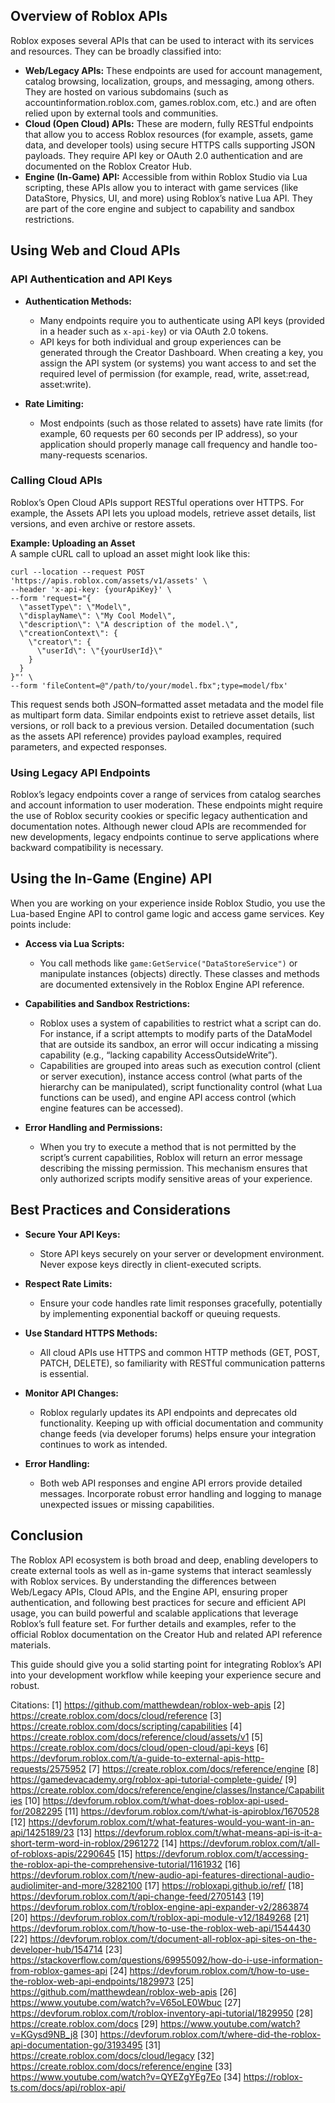 ## Overview of Roblox APIs

Roblox exposes several APIs that can be used to interact with its services and resources. They can be broadly classified into:

- **Web/Legacy APIs:** These endpoints are used for account management, catalog browsing, localization, groups, and messaging, among others. They are hosted on various subdomains (such as accountinformation.roblox.com, games.roblox.com, etc.) and are often relied upon by external tools and communities.  
- **Cloud (Open Cloud) APIs:** These are modern, fully RESTful endpoints that allow you to access Roblox resources (for example, assets, game data, and developer tools) using secure HTTPS calls supporting JSON payloads. They require API key or OAuth 2.0 authentication and are documented on the Roblox Creator Hub.
- **Engine (In-Game) API:** Accessible from within Roblox Studio via Lua scripting, these APIs allow you to interact with game services (like DataStore, Physics, UI, and more) using Roblox’s native Lua API. They are part of the core engine and subject to capability and sandbox restrictions.

## Using Web and Cloud APIs

### API Authentication and API Keys

- **Authentication Methods:**  
  - Many endpoints require you to authenticate using API keys (provided in a header such as `x-api-key`) or via OAuth 2.0 tokens.  
  - API keys for both individual and group experiences can be generated through the Creator Dashboard. When creating a key, you assign the API system (or systems) you want access to and set the required level of permission (for example, read, write, asset:read, asset:write).
  
- **Rate Limiting:**  
  - Most endpoints (such as those related to assets) have rate limits (for example, 60 requests per 60 seconds per IP address), so your application should properly manage call frequency and handle too-many-requests scenarios.

### Calling Cloud APIs

Roblox’s Open Cloud APIs support RESTful operations over HTTPS. For example, the Assets API lets you upload models, retrieve asset details, list versions, and even archive or restore assets.

**Example: Uploading an Asset**  
A sample cURL call to upload an asset might look like this:

```
curl --location --request POST 'https://apis.roblox.com/assets/v1/assets' \
--header 'x-api-key: {yourApiKey}' \
--form 'request="{
  \"assetType\": \"Model\",
  \"displayName\": \"My Cool Model\",
  \"description\": \"A description of the model.\",
  \"creationContext\": {
    \"creator\": {
      \"userId\": \"{yourUserId}\"
    }
  }
}"' \
--form 'fileContent=@"/path/to/your/model.fbx";type=model/fbx'
```

This request sends both JSON–formatted asset metadata and the model file as multipart form data. Similar endpoints exist to retrieve asset details, list versions, or roll back to a previous version. Detailed documentation (such as the assets API reference) provides payload examples, required parameters, and expected responses.

### Using Legacy API Endpoints

Roblox’s legacy endpoints cover a range of services from catalog searches and account information to user moderation. These endpoints might require the use of Roblox security cookies or specific legacy authentication and documentation notes. Although newer cloud APIs are recommended for new developments, legacy endpoints continue to serve applications where backward compatibility is necessary.

## Using the In-Game (Engine) API

When you are working on your experience inside Roblox Studio, you use the Lua-based Engine API to control game logic and access game services. Key points include:

- **Access via Lua Scripts:**  
  - You call methods like `game:GetService("DataStoreService")` or manipulate instances (objects) directly. These classes and methods are documented extensively in the Roblox Engine API reference.
  
- **Capabilities and Sandbox Restrictions:**  
  - Roblox uses a system of capabilities to restrict what a script can do. For instance, if a script attempts to modify parts of the DataModel that are outside its sandbox, an error will occur indicating a missing capability (e.g., “lacking capability AccessOutsideWrite”).  
  - Capabilities are grouped into areas such as execution control (client or server execution), instance access control (what parts of the hierarchy can be manipulated), script functionality control (what Lua functions can be used), and engine API access control (which engine features can be accessed).

- **Error Handling and Permissions:**  
  - When you try to execute a method that is not permitted by the script’s current capabilities, Roblox will return an error message describing the missing permission. This mechanism ensures that only authorized scripts modify sensitive areas of your experience.

## Best Practices and Considerations

- **Secure Your API Keys:**  
  - Store API keys securely on your server or development environment. Never expose keys directly in client-executed scripts.
  
- **Respect Rate Limits:**  
  - Ensure your code handles rate limit responses gracefully, potentially by implementing exponential backoff or queuing requests.
  
- **Use Standard HTTPS Methods:**  
  - All cloud APIs use HTTPS and common HTTP methods (GET, POST, PATCH, DELETE), so familiarity with RESTful communication patterns is essential.
  
- **Monitor API Changes:**  
  - Roblox regularly updates its API endpoints and deprecates old functionality. Keeping up with official documentation and community change feeds (via developer forums) helps ensure your integration continues to work as intended.
  
- **Error Handling:**  
  - Both web API responses and engine API errors provide detailed messages. Incorporate robust error handling and logging to manage unexpected issues or missing capabilities.

## Conclusion

The Roblox API ecosystem is both broad and deep, enabling developers to create external tools as well as in-game systems that interact seamlessly with Roblox services. By understanding the differences between Web/Legacy APIs, Cloud APIs, and the Engine API, ensuring proper authentication, and following best practices for secure and efficient API usage, you can build powerful and scalable applications that leverage Roblox’s full feature set. For further details and examples, refer to the official Roblox documentation on the Creator Hub and related API reference materials.

This guide should give you a solid starting point for integrating Roblox’s API into your development workflow while keeping your experience secure and robust.

Citations:
[1] https://github.com/matthewdean/roblox-web-apis
[2] https://create.roblox.com/docs/cloud/reference
[3] https://create.roblox.com/docs/scripting/capabilities
[4] https://create.roblox.com/docs/reference/cloud/assets/v1
[5] https://create.roblox.com/docs/cloud/open-cloud/api-keys
[6] https://devforum.roblox.com/t/a-guide-to-external-apis-http-requests/2575952
[7] https://create.roblox.com/docs/reference/engine
[8] https://gamedevacademy.org/roblox-api-tutorial-complete-guide/
[9] https://create.roblox.com/docs/reference/engine/classes/Instance/Capabilities
[10] https://devforum.roblox.com/t/what-does-roblox-api-used-for/2082295
[11] https://devforum.roblox.com/t/what-is-apiroblox/1670528
[12] https://devforum.roblox.com/t/what-features-would-you-want-in-an-api/1425189/23
[13] https://devforum.roblox.com/t/what-means-api-is-it-a-short-term-word-in-roblox/2961272
[14] https://devforum.roblox.com/t/all-of-robloxs-apis/2290645
[15] https://devforum.roblox.com/t/accessing-the-roblox-api-the-comprehensive-tutorial/1161932
[16] https://devforum.roblox.com/t/new-audio-api-features-directional-audio-audiolimiter-and-more/3282100
[17] https://robloxapi.github.io/ref/
[18] https://devforum.roblox.com/t/api-change-feed/2705143
[19] https://devforum.roblox.com/t/roblox-engine-api-expander-v2/2863874
[20] https://devforum.roblox.com/t/roblox-api-module-v12/1849268
[21] https://devforum.roblox.com/t/how-to-use-the-roblox-web-api/1544430
[22] https://devforum.roblox.com/t/document-all-roblox-api-sites-on-the-developer-hub/154714
[23] https://stackoverflow.com/questions/69955092/how-do-i-use-information-from-roblox-games-api
[24] https://devforum.roblox.com/t/how-to-use-the-roblox-web-api-endpoints/1829973
[25] https://github.com/matthewdean/roblox-web-apis
[26] https://www.youtube.com/watch?v=V65oLE0Wbuc
[27] https://devforum.roblox.com/t/roblox-inventory-api-tutorial/1829950
[28] https://create.roblox.com/docs
[29] https://www.youtube.com/watch?v=KGysd9NB_j8
[30] https://devforum.roblox.com/t/where-did-the-roblox-api-documentation-go/3193495
[31] https://create.roblox.com/docs/cloud/legacy
[32] https://create.roblox.com/docs/reference/engine
[33] https://www.youtube.com/watch?v=QYEZgYEg7Eo
[34] https://roblox-ts.com/docs/api/roblox-api/
